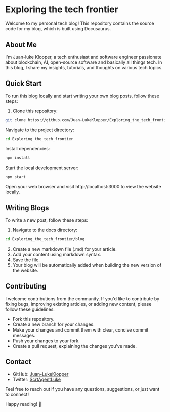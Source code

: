 # Exploring the tech frontier

Welcome to my personal tech blog! This repository contains the source code for my blog, which is built using Docusaurus.

## About Me

I'm Juan-luke Klopper, a tech enthusiast and software engineer passionate about blockchain, AI, open-source software and basically all things tech. In this blog, I share my insights, tutorials, and thoughts on various tech topics.


## Quick Start

To run this blog locally and start writing your own blog posts, follow these steps:

1. Clone this repository:

```bash
git clone https://github.com/Juan-LukeKlopper/Exploring_the_tech_frontier.git
```

Navigate to the project directory:


```bash
cd Exploring_the_tech_frontier
```

Install dependencies:

```bash
npm install
```

Start the local development server:

```bash
npm start
```

Open your web browser and visit http://localhost:3000 to view the website locally.

## Writing Blogs
To write a new post, follow these steps:

1. Navigate to the docs directory:

```bash
cd Exploring_the_tech_frontier/blog
```

2. Create a new markdown file (.md) for your article.
3. Add your content using markdown syntax.
4. Save the file. 
5. Your blog will be automatically added when building the new version of the website.

## Contributing
I welcome contributions from the community. If you'd like to contribute by fixing bugs, improving existing articles, or adding new content, please follow these guidelines:

- Fork this repository.
- Create a new branch for your changes.
- Make your changes and commit them with clear, concise commit messages.
- Push your changes to your fork.
- Create a pull request, explaining the changes you've made.

## Contact

- GitHub: [Juan-LukeKlopper](https://github.com/Juan-LukeKlopper)
- Twitter: [ScrtAgentLuke](https://twitter.com/ScrtAgentLuke)

Feel free to reach out if you have any questions, suggestions, or just want to connect!

Happy reading! 🚀
